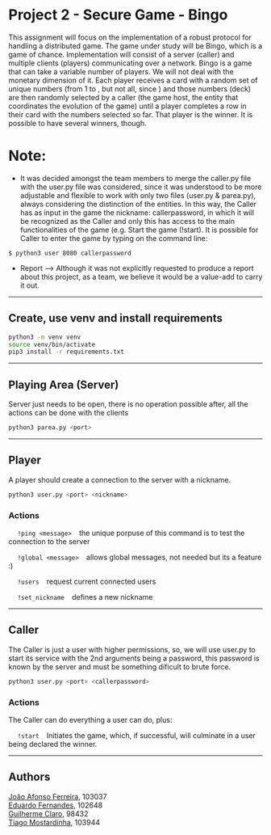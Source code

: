 # Project 2 - Secure Game - Bingo

This assignment will focus on the implementation of a robust protocol for handling a distributed game. The game under study will be Bingo, which is a game of chance. Implementation will consist of a server (caller) and multiple clients (players) communicating over a network.
Bingo is a game that can take a variable number of players. We will not deal with the monetary dimension of it. Each player receives a card with a random set of  unique numbers (from 1 to , but not all, since ) and those numbers (deck) are then randomly selected by a caller (the game host, the entity that coordinates the evolution of the game) until a player completes a row in their card with the numbers selected so far. That player is the winner. It is possible to have several winners, though.

# Note:
- It was decided amongst the team members to merge the caller.py file with the user.py file was considered, since it was understood to be more adjustable and flexible to work with only two files (user.py & parea.py), always considering the distinction of the entities. In this way, the Caller has as input in the game the nickname: callerpassword, in which it will be recognized as the Caller and only this has access to the main functionalities of the game (e.g. Start the game (!start). It is possible for Caller to enter the game by typing on the command line:

<pre><code>$ python3 user 8080 callerpassword</code></pre>

- Report --> Although it was not explicitly requested to produce a report about this project, as a team, we believe it would be a value-add to carry it out.


---

## Create, use venv and install requirements
```bash
python3 -m venv venv
source venv/bin/activate
pip3 install -r requirements.txt
```

---

## Playing Area (Server)
Server just needs to be open, there is no operation possible after, all the actions can be done with the clients
```bash
python3 parea.py <port>
```

---

## Player
A player should create a connection to the server with a nickname.
```bash
python3 user.py <port> <nickname>
```

### Actions

&emsp; ```!ping <message>``` &ensp; the unique porpuse of this command is to test the connection to the server

&emsp; ```!global <message>``` &ensp; allows global messages, not needed but its a feature :)

&emsp; ```!users``` &ensp; request current connected users 

&emsp; ```!set_nickname``` &ensp; defines a new nickname






---

## Caller
The Caller is just a user with higher permissions, so, we will use user.py to start its service with the 2nd arguments being a password, this password is known by the server and must be something dificult to brute force.
```bash
python3 user.py <port> <callerpassword>
```

### Actions
The Caller can do everything a user can do, plus:

&emsp; ```!start``` &ensp; Initiates the game, which, if successful, will culminate in a user being declared the winner.

---

## Authors
[João Afonso Ferreira](https://github.com/joaoafonso02), 103037  
[Eduardo Fernandes](https://github.com/EduardoFernandesUA), 102648  
[Guilherme Claro](https://github.com/Gmclaro), 98432   
[Tiago Mostardinha](https://github.com/TiagoMostardinha), 103944
